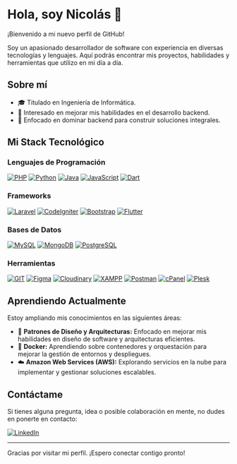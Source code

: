# Hola, soy Nicolás 👋

¡Bienvenido a mi nuevo perfil de GitHub!

Soy un apasionado desarrollador de software con experiencia en diversas tecnologías y lenguajes. Aquí podrás encontrar mis proyectos, habilidades y herramientas que utilizo en mi día a día.

## Sobre mí
- 🎓 Titulado en Ingeniería de Informática.
- 👀 Interesado en mejorar mis habilidades en el desarrollo backend.
- 🚀 Enfocado en dominar backend para construir soluciones integrales.

## Mi Stack Tecnológico
### Lenguajes de Programación
[![PHP](https://img.shields.io/badge/-PHP-8E75B2?style=flat&logo=php&logoColor=white&link=https://github.com/nsandr3s)](https://github.com/nsandr3s)
[![Python](https://img.shields.io/badge/-Python-3776AB?style=flat&logo=python&logoColor=white&link=https://github.com/nsandr3s)](https://github.com/nsandr3s)
[![Java](https://img.shields.io/badge/-Java-ED8B00?style=flat&logo=java&logoColor=white&link=https://github.com/nsandr3s)](https://github.com/nsandr3s)
[![JavaScript](https://img.shields.io/badge/-JavaScript-F7DF1E?style=flat&logo=javascript&logoColor=white&link=https://github.com/nsandr3s)](https://github.com/nsandr3s)
[![Dart](https://img.shields.io/badge/-Dart-0175C2?style=flat&logo=dart&logoColor=white&link=https://github.com/nsandr3s)](https://github.com/nsandr3s)

### Frameworks
[![Laravel](https://img.shields.io/badge/-Laravel-FF2D20?style=flat&logo=laravel&logoColor=white&link=https://github.com/nsandr3s)](https://github.com/nsandr3s)
[![CodeIgniter](https://img.shields.io/badge/-CodeIgniter-E03B2F?style=flat&logo=codeigniter&logoColor=white&link=https://github.com/nsandr3s)](https://github.com/nsandr3s)
[![Bootstrap](https://img.shields.io/badge/-Bootstrap-563D7C?style=flat&logo=bootstrap&logoColor=white&link=https://github.com/nsandr3s)](https://github.com/nsandr3s)
[![Flutter](https://img.shields.io/badge/-Flutter-02569B?style=flat&logo=flutter&logoColor=white&link=https://github.com/nsandr3s)](https://github.com/nsandr3s)

### Bases de Datos
[![MySQL](https://img.shields.io/badge/-MySQL-4479A1?style=flat&logo=mysql&logoColor=white&link=https://github.com/nsandr3s)](https://github.com/nsandr3s)
[![MongoDB](https://img.shields.io/badge/-MongoDB-47A248?style=flat&logo=mongodb&logoColor=white&link=https://github.com/nsandr3s)](https://github.com/nsandr3s)
[![PostgreSQL](https://img.shields.io/badge/-PostgreSQL-4169E1?style=flat&logo=postgresql&logoColor=white&link=https://github.com/nsandr3s)](https://github.com/nsandr3s)

### Herramientas
[![GIT](https://img.shields.io/badge/-GIT-dc2d22?style=flat&logo=git&logoColor=white&link=https://github.com/nsandr3s)](https://github.com/nsandr3s)
[![Figma](https://img.shields.io/badge/-Figma-F24E1E?style=flat&logo=figma&logoColor=white&link=https://github.com/nsandr3s)](https://github.com/nsandr3s)
[![Cloudinary](https://img.shields.io/badge/-Cloudinary-FFD200?style=flat&logo=cloudinary&logoColor=white&link=https://github.com/nsandr3s)](https://github.com/nsandr3s)
[![XAMPP](https://img.shields.io/badge/-XAMPP-FC5C5C?style=flat&logo=xampp&logoColor=white&link=https://github.com/nsandr3s)](https://github.com/nsandr3s)
[![Postman](https://img.shields.io/badge/-Postman-FF6C37?style=flat&logo=postman&logoColor=white&link=https://github.com/nsandr3s)](https://github.com/nsandr3s)
[![cPanel](https://img.shields.io/badge/-cPanel-0062F5?style=flat&logo=cpanel&logoColor=white&link=https://github.com/nsandr3s)](https://github.com/nsandr3s)
[![Plesk](https://img.shields.io/badge/-Plesk-0062F5?style=flat&logo=plesk&logoColor=white&link=https://github.com/nsandr3s)](https://github.com/nsandr3s)

## Aprendiendo Actualmente
Estoy ampliando mis conocimientos en las siguientes áreas:
- 🚀 **Patrones de Diseño y Arquitecturas:** Enfocado en mejorar mis habilidades en diseño de software y arquitecturas eficientes.
- 🐳 **Docker:** Aprendiendo sobre contenedores y orquestación para mejorar la gestión de entornos y despliegues.
- ☁️ **Amazon Web Services (AWS):** Explorando servicios en la nube para implementar y gestionar soluciones escalables.



## Contáctame
Si tienes alguna pregunta, idea o posible colaboración en mente, no dudes en ponerte en contacto:

[![LinkedIn](https://img.shields.io/badge/-Nicolas%20Alvarez%20Orrego-blue?style=flat-square&logo=Linkedin&logoColor=white&link=https://www.linkedin.com/in/nsandres/)](https://www.linkedin.com/in/nsandres/)

---

Gracias por visitar mi perfil. ¡Espero conectar contigo pronto!
